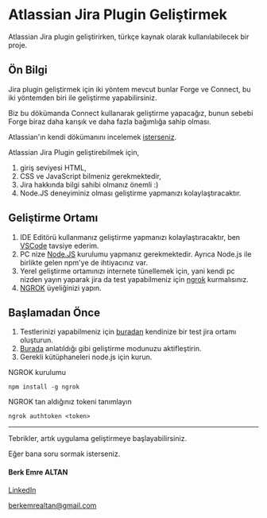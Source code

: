 # Atlassian Jira Plugin Geliştirmek
Atlassian Jira plugin geliştirirken, türkçe kaynak olarak kullanılabilecek bir proje.

## Ön Bilgi
Jira plugin geliştirmek için iki yöntem mevcut bunlar Forge ve Connect, bu iki yöntemden biri ile geliştirme yapabilirsiniz.

Biz bu dökümanda Connect kullanarak geliştirme yapacağız, bunun sebebi Forge biraz daha karışık ve daha fazla bağımlığa sahip olması.

Atlassian'ın kendi dökümanını incelemek [isterseniz](https://developer.atlassian.com/cloud/jira/platform/getting-started-with-connect/).

Atlassian Jira Plugin geliştirebilmek için, 
1. giriş seviyesi HTML, 
2. CSS ve JavaScript bilmeniz gerekmektedir, 
3. Jira hakkında bilgi sahibi olmanız önemli :) 
4. Node.JS deneyiminiz olması geliştirme yapmanızı kolaylaştıracaktır.

## Geliştirme Ortamı
1. IDE Editörü kullanmanız geliştirme yapmanızı kolaylaştıracaktır, ben [VSCode](https://code.visualstudio.com/download) tavsiye ederim.
2. PC nize [Node.JS](https://nodejs.org/) kurulumu yapmanız gerekmektedir. Ayrıca Node.js ile birlikte gelen npm'ye de ihtiyacınız var.
3. Yerel geliştirme ortamınızı internete tünellemek için, yani kendi pc nizden yayın yaparak jira da test yapabilmeniz için [ngrok](https://ngrok.com/download) kurmalısınız.
4. [NGROK](https://dashboard.ngrok.com/signup) üyeliğinizi yapın.

## Başlamadan Önce
1. Testlerinizi yapabilmeniz için [buradan](http://go.atlassian.com/cloud-dev) kendinize bir test jira ortamı oluşturun. 
2. [Burada](https://developer.atlassian.com/cloud/jira/platform/getting-started-with-connect/#step-2--enable-development-mode-in-your-site) anlatıldığı gibi geliştirme modunuzu aktifleştirin.
3. Gerekli kütüphaneleri node.js için kurun.

NGROK kurulumu
```
npm install -g ngrok 
```
NGROK tan aldığınız tokeni tanımlayın
```
ngrok authtoken <token>
```
---
Tebrikler, artık uygulama geliştirmeye başlayabilirsiniz.

Eğer bana soru sormak isterseniz.
#### Berk Emre ALTAN

[LinkedIn](https://www.linkedin.com/in/berkemrealtan/)

berkemrealtan@gmail.com
